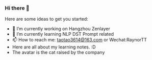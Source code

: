 ### Hi there 👋

Here are some ideas to get you started:

- 🔭 I’m currently working on Hangzhou Zenlayer
- 🌱 I’m currently learning NLP DST Prompt related
- 📫 How to reach me: taotao3614@163.com or Wechat:RaynorTT
- Here are all about my learning notes. :D
- The avatar is the cat raised by the company
